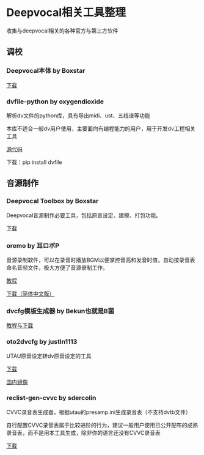 # Deepvocal相关工具整理
收集与deepvocal相关的各种官方与第三方软件

## 调校

### Deepvocal本体 by Boxstar
[下载](https://www.deep-vocal.com/#/Downloading?target=editor)

### dvfile-python by oxygendioxide
解析dv文件的python库，具有导出midi、ust、五线谱等功能

本库不适合一般dv用户使用，主要面向有编程能力的用户，用于开发dv工程相关工具

[源代码](https://gitee.com/oxygendioxide/dvfile)

下载：pip install dvfile

## 音源制作

### Deepvocal Toolbox by Boxstar
Deepvocal音源制作必要工具，包括原音设定、建模、打包功能。

[下载](https://www.deep-vocal.com/#/Downloading?target=toolbox)

### oremo by 耳ロボP
音源录制软件，可以在录音时播放BGM以便掌控音高和发音时值，自动按录音表命名音频文件，极大方便了音源录制工作。

[教程](https://utaujc.jimdofree.com/blog/utau%E9%9F%B3%E6%BA%90%E5%BD%95%E9%9F%B3%E6%95%99%E7%A8%8B-1/)

[下载（简体中文版）](https://tieba.baidu.com/p/6059601688?red_tag=1341458526)

### dvcfg模板生成器 by Bekun也就是B菌
[教程与下载](https://www.bilibili.com/read/cv5381992)

### oto2dvcfg by justln1113
UTAU原音设定转dv原音设定的工具

[下载](https://github.com/justln1113/oto2dvcfg)

[国内镜像](https://gitee.com/oxygendioxide/oto2dvcfg)

### reclist-gen-cvvc by sdercolin
CVVC录音表生成器，根据utau的presamp.ini生成录音表（不支持dvtb文件）

自行配置CVVC录音表属于比较进阶的行为，建议一般用户使用已公开配布的成熟录音表，而不是用本工具生成，除非你的语言还没有CVVC录音表

[下载](https://github.com/sdercolin/reclist-gen-cvvc/releases)